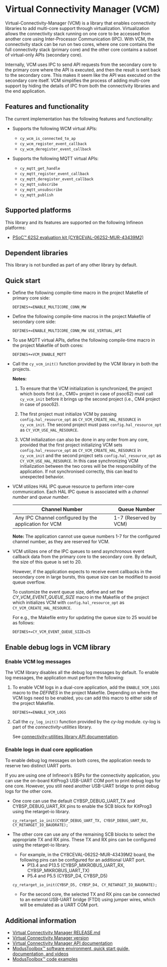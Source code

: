 # Virtual Connectivity Manager (VCM)

Virtual-Connectivity-Manager (VCM) is a library that enables connectivity libraries to add multi-core support through virtualization. Virtualization allows the connectivity stack running on one core to be accessed from another core using Inter-Processor Communication (IPC). With VCM, the connectivity stack can be run on two cores, where one core contains the full connectivity stack (primary core) and the other core contains a subset of virtual-only APIs (secondary core).

Internally, VCM uses IPC to send API requests from the secondary core to the primary core where the API is executed, and then the result is sent back to the secondary core. This makes it seem like the API was executed on the secondary core itself. VCM simplifies the process of adding multi-core support by hiding the details of IPC from both the connectivity libraries and the end application.

## Features and functionality

The current implementation has the following features and functionality:

- Supports the following WCM virtual APIs:
   - `cy_wcm_is_connected_to_ap`
   - `cy_wcm_register_event_callback`
   - `cy_wcm_deregister_event_callback`

- Supports the following MQTT virtual APIs:
   - `cy_mqtt_get_handle`
   - `cy_mqtt_register_event_callback`
   - `cy_mqtt_deregister_event_callback`
   - `cy_mqtt_subscribe`
   - `cy_mqtt_unsubscribe`
   - `cy_mqtt_publish`

## Supported platforms

This library and its features are supported on the following Infineon platforms:

- [PSoC&trade; 62S2 evaluation kit (CY8CEVAL-062S2-MUR-43439M2)]( https://www.infineon.com/cms/en/product/evaluation-boards/cy8ceval-062s2/ )

## Dependent libraries

This library is not bundled as part of any other library by default.

## Quick start

- Define the following compile-time macro in the project Makefile of primary core side:
   ```
   DEFINES+=ENABLE_MULTICORE_CONN_MW
   ```
- Define the following compile-time macros in the project Makefile of secondary core side:
   ```
   DEFINES+=ENABLE_MULTICORE_CONN_MW USE_VIRTUAL_API
   ```
- To use MQTT virtual APIs, define the following compile-time macro in the project Makefile of both cores:
   ```
   DEFINES+=VCM_ENABLE_MQTT
   ```
- Call the `cy_vcm_init()` function provided by the VCM library in both the projects.

   **Notes:**

    1. To ensure that the VCM initialization is synchronized, the project which boots first (i.e., CM0+ project in case of psoc62) must call `cy_vcm_init` before it brings up the second project (i.e., CM4 project in case of psoc62).
     
    2. The first project must initialize VCM by passing `config.hal_resource_opt` as `CY_VCM_CREATE_HAL_RESOURCE` in `cy_vcm_init`. The second project must pass `config.hal_resource_opt` as `CY_VCM_USE_HAL_RESOURCE`.

    3. VCM initialization can also be done in any order from any core, provided that the first project initializing VCM sets `config.hal_resource_opt` as `CY_VCM_CREATE_HAL_RESOURCE` in `cy_vcm_init` and the second project sets `config.hal_resource_opt` as `CY_VCM_USE_HAL_RESOURCE`. In this case synchronizing VCM initialization between the two cores will be the responsibility of the application. If not synchronised correctly, this can lead to unexpected behavior.

- VCM utilizes HAL IPC queue resource to perform inter-core communication. Each HAL IPC queue is associated with a *channel number* and *queue number*.

  | Channel Number | Queue Number |
  | ------- | ---------- |
  | Any IPC Channel configured by the application for VCM | 1-7 (Reserved by VCM) |

  **Note:** The application cannot use queue numbers 1-7 for the configured channel number, as they are reserved for VCM.

- VCM utilizes one of the IPC queues to send asynchronous event callback data from the primary core to the secondary core. By default, the size of this queue is set to 20.

  However, if the application expects to receive event callbacks in the secondary core in large bursts, this queue size can be modified to avoid queue overflow.

  To customize the event queue size, define and set the *CY_VCM_EVENT_QUEUE_SIZE* macro in the Makefile of the project which initializes VCM with `config.hal_resource_opt` as `CY_VCM_CREATE_HAL_RESOURCE`.
  
  For e.g., the Makefile entry for updating the queue size to 25 would be as follows:
  ```
  DEFINES+=CY_VCM_EVENT_QUEUE_SIZE=25
  ```

## Enable debug logs in VCM library

### Enable VCM log messages

The VCM library disables all the debug log messages by default. To enable log messages, the application must perform the following:

1. To enable VCM logs in a dual-core application, add the `ENABLE_VCM_LOGS` macro to the *DEFINES* in the project Makefile. Depending on where the VCM logs need to be enabled, you can add this macro to either side of the project Makefile.

   ```
   DEFINES+=ENABLE_VCM_LOGS
   ```
2. Call the `cy_log_init()` function provided by the *cy-log* module. cy-log is part of the *connectivity-utilities* library.

   See [connectivity-utilities library API documentation]( https://Infineon.github.io/connectivity-utilities/api_reference_manual/html/group__logging__utils.html ).

### Enable logs in dual core application

To enable debug log messages on both cores, the application needs to reserve two distinct UART ports. 

If you are using one of Infineon's BSPs for the connectivity application, you can use the on-board KitProg3 USB-UART COM port to print debug logs for one core. However, you still need another USB-UART bridge to print debug logs for the other core.

- One core can use the default CYBSP_DEBUG_UART_TX and CYBSP_DEBUG_UART_RX pins to enable the SCB block for KitProg3 using the retarget-io library.
  ```
  cy_retarget_io_init(CYBSP_DEBUG_UART_TX, CYBSP_DEBUG_UART_RX, CY_RETARGET_IO_BAUDRATE);
  ```

- The other core can use any of the remaining SCB blocks to select the appropriate TX and RX pins. These TX and RX pins can be configured using the retarget-io library.

  - For example, in the CY8CEVAL-062S2-MUR-43439M2 board, the following pins can be configured for an additional UART port.
    - P13.4 and P13.5 (CYBSP_MIKROBUS_UART_RX, CYBSP_MIKROBUS_UART_TX)
    - P5.4 and P5.5 (CYBSP_D4, CYBSP_D5)
  ```
  cy_retarget_io_init(CYBSP_D5, CYBSP_D4, CY_RETARGET_IO_BAUDRATE);
  ```
  - For the second core, the selected TX and RX pins can be connected to an external USB-UART bridge (FTDI) using jumper wires, which will be emulated as a UART COM port.

## Additional information

- [Virtual Connectivity Manager RELEASE.md]( ./RELEASE.md )
- [Virtual Connectivity Manager version]( ./version.xml )
- [Virtual Connectivity Manager API documentation]( https://infineon.github.io/virtual-connectivity-manager/api_reference_manual/html/index.html )
- [ModusToolbox&trade; software environment, quick start guide, documentation, and videos]( https://www.infineon.com/modustoolbox )
- [ModusToolbox&trade; code examples]( https://github.com/Infineon/Code-Examples-for-ModusToolbox-Software )
